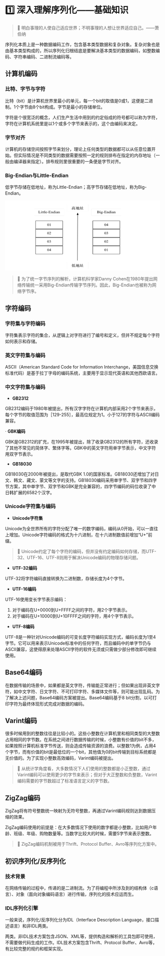 # :one: **深入理解序列化——基础知识**

> :pushpin: 明白事理的人使自己适应世界；不明事理的人想让世界适应自己。——萧伯纳

序列化本质上是一种数据编码工作，包含基本类型数据和复杂对象。复杂对象也是由基本类型构成的，所以序列化归根结底是要解决基本类型的数据编码，如整数编码、字符串编码、二进制流编码等。

## **计算机编码**

### 比特、字节与字符

比特（bit）是计算机世界里最小的单元，每一个bit的取值是0或1，这便是二进制。1个字节由8个bit构成。字节是最小的存储单位。

字符是个很宽泛的概念，人们生产生活中用到的约定俗成的符号都可以称为字符，字符在计算机系统里是以1个或多个字节来表示的，这个由编码来决定。

### 字节对齐

计算机的存储空间按照字节来划分，理论上任何类型的数据都可以从任意位置开始。但实际情况是不同类型的数据需要按照一定的规则排布在指定的内存地址（一般由编译器来指定）。排布规则里很重要的一条便是字节对齐。

### Big-Endian与Little-Endian

低字节存储在低地址，称为Little-Endian；高字节存储在低地址，称为Big-Endian。

![img.png](../img/编程语言/endian.png)

> :bell: 为了统一字节序列的解析，计算机科学家Danny Cohen在1980年提出网络传输统一采用Big-Endian传输字节序列。因此，Big-Endian也被称为网络字节序。

## **字符编码**

### 字符集与字符编码

字符集表示字符的集合，从逻辑上对字符进行了编号和定义，但并不规定每个字符如何表示和存储。

### 英文字符集与编码

ASCII（American Standard Code for Information Interchange，美国信息交换标准代码）是基于拉丁字母的编码系统，主要用于显示现代英语和其他西欧语言。

### 中文字符集与编码

- **GB2312**

GB2312编码于1980年被提出，所有汉字字符在计算机内部采用2个字节来表示，每个字节的取值范围为［129-255］，最高位规定为1。小于127的字符与ASCII编码兼容。

· **GBK编码**

GBK是GB2312的扩充，在1995年被提出，除了收录GB2312的所有字符，还收录了其他不常见的简体字、繁体字等。GBK中的英文字符用单字节表示，中文字符用双字节表示。

- **GB18030**

GB18030在2000年被提出，是取代GBK 1.0的国家标准。GB18030还增加了对日文、韩文、藏文、蒙文等文字的支持。GB18030编码采用单字节、双字节和四字节方案，其中单字节、双字节和GBK是完全兼容的，四字节编码的码位收录了中日韩扩展的6582个汉字。

### Unicode字符集与编码

- **Unicode字符集**

Unicode为全世界所有的字符分配了唯一的数字编码，编码从0开始，可以一直往上增加。Unicode字符编码的格式为十六进制，在十六进制数值前增加“U+”前缀。

> :bell: Unicode约定了每个字符的编码，但并没有约定编码如何存储，而UTF-32、UTF-16、UTF-8则用于解决Unicode编码的物理存储问题。

- **UTF-32编码**

UTF-32将字符编码直接转换为二进制数，存储长度为4个字节。

- **UTF-16编码**

UTF-16使用变长字节表示编码：

1. 对于编码在U+0000到U+FFFF之间的字符，用2个字节表示。
2. 对于编码在U+10000到U+10FFFF之间的字符，用4个字节表示。

- **UTF-8编码**

UTF-8是一种针对Unicode编码的可变长度字符编码实现方式，编码长度为1至4字节。它可以用来表示Unicode标准中的任何字符，而且编码中的单字节仍与ASCII兼容，这使得原来处理ASCII字符的软件无须或只需做少部分修改即可继续使用。

## **Base64编码**

在数据传输的场景中，如果都是英文字符，传输能正常进行；但如果出现非英文字符，如中文字符、日文字符、不可打印字符、多媒体文件等，则可能出现乱码。为了解决上述问题，Base64编码方案被提出。Base64编码基于8 bit分割，以可打印字符为最终体现形式完成对数据的编码。

## **Varint编码**

很多时候用到的整数往往是比较小的。这些小整数在计算机里和相同类型的大整数占用相同的字节数。在系统之间进行数据传输的时候，小整数有价值的bit不多，如果按照计算机标准字节传送，则会造成传输资源的浪费。以整数1为例，占用4个字节，而有价值的bit是最低位的一个bit，其他值为0的bit传输到目标系统都是无价值的。为了实现小整数高效编码，Varint编码被提出。

> :bell: 从统计学角度看，大多数情况下人们使用的整数都是小正整数，通过Varint编码可以使用更少的字节来表示；但对于大正整数和负整数，Varint编码需要的字节数超过了标准语言定义的字节数。

## **ZigZag编码**

ZigZag将有符号整数统一映射为无符号整数，再通过Varint编码规则达到数据压缩的效果。

ZigZag编码使用的前提是：在大多数情况下使用的数字都是小整数，比如用户年龄、班级、年级、购物数量等。当数字比较大的时候，需要5字节来表示整数。

> :bell: ZigZag编码机制被用于Thrift、Protocol Buffer、Avro等序列化方案中。

## **初识序列化/反序列化**

### 技术背景

在网络传输的过程中，传递的是二进制流。为了将编程中所涉及到的结构体（c语言）、对象（面向对象编码语言）进行传输，序列化的技术应运而生。

### IDL序列化引擎

一般来说，序列化/反序列化分为IDL（Interface Description Language，接口描述语言）和非IDL两类。

两类。非IDL技术方案包含JSON、XML等，提供构造和解析的工具包即可使用，不需要做代码生成的工作。IDL技术方案包含Thrift、Protocol Buffer、Avro等，有比较完整的规约和框架实现。
